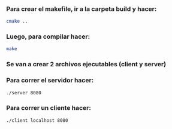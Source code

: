 
### Para crear el makefile, ir a la carpeta build y hacer:
```sh
cmake ..
```
### Luego, para compilar hacer:
```sh
make
```

### Se van a crear 2 archivos ejecutables (client y server)

### Para correr el servidor hacer:
```sh
./server 8080
```

### Para correr un cliente hacer:
```sh
./client localhost 8080
```


